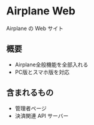 # Airplane Web

Airplane の Web サイト

## 概要
- Airplane全般機能を全部入れる
- PC版とスマホ版を対応

## 含まれるもの

- 管理者ページ
- 決済関連 API サーバー

